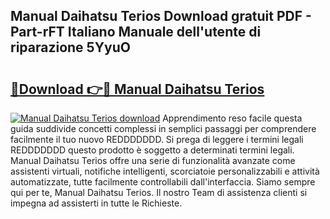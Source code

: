 ## Manual Daihatsu Terios Download gratuit PDF - Part-rFT Italiano Manuale dell'utente di riparazione 5YyuO

# <h2><a href="http://dff9xg7.blite.top/?on=Manual+Daihatsu+Terios">🔗Download 👉🔴 Manual Daihatsu Terios</a></h2>

[![Manual Daihatsu Terios download](https://i.imgur.com/lujVjoI.png)](http://dff9xg7.blite.top/?on=Manual+Daihatsu+Terios)
Apprendimento reso facile questa guida suddivide concetti complessi in semplici passaggi per comprendere facilmente il tuo nuovo REDDDDDDD. Si prega di leggere i termini legali REDDDDDDD questo prodotto è soggetto a determinati termini legali. Manual Daihatsu Terios offre una serie di funzionalità avanzate come assistenti virtuali, notifiche intelligenti, scorciatoie personalizzabili e attività automatizzate, tutte facilmente controllabili dall'interfaccia. Siamo sempre qui per te, Manual Daihatsu Terios. Il nostro Team di assistenza clienti si impegna ad assisterti in tutte le Richieste.
